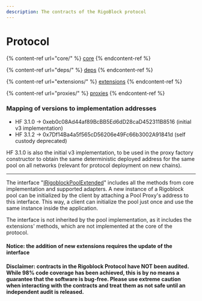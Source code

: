 ```yaml
---
description: The contracts of the RigoBlock protocol
---
```


# Protocol

{% content-ref url="core/" %}
[core](core/)
{% endcontent-ref %}

{% content-ref url="deps/" %}
[deps](deps/)
{% endcontent-ref %}

{% content-ref url="extensions/" %}
[extensions](extensions/)
{% endcontent-ref %}

{% content-ref url="proxies/" %}
[proxies](proxies/)
{% endcontent-ref %}

### Mapping of versions to implementation addresses

* HF 3.1.0 -> 0xeb0c08Ad44af89BcBB5Ed6dD28caD452311B8516 (initial v3 implementation)
* HF 3.1.2 -> 0x7Df14Ba4a5f565cD56206e49Fc66b3002A91841d (self custody deprecated)

HF 3.1.0 is also the initial v3 implementation, to be used in the proxy factory constructor to obtain the same deterministic deployed address for the same pool on all networks (relevant for protocol deployment on new chains).

***

The interface "[IRigoblockPoolExtended](rigoblockpoolextended.md)" includes all the methods from core implementation and supported adapters. A new instance of a Rigoblock pool can be initialized by the client by attaching a Pool Proxy's address to this interface. This way, a client can initialize the pool just once and use the same instance inside the application.

The interface is not inherited by the pool implementation, as it includes the extensions' methods, which are not implemented at the core of the protocol.

#### Notice: the addition of new extensions requires the update of the interface

#### Disclaimer: contracts in the Rigoblock Protocol have NOT been audited. While 98% code coverage has been achieved, this is by no means a guarantee that the software is bug-free. Please use extreme caution when interacting with the contracts and treat them as not safe until an independent audit is released.
